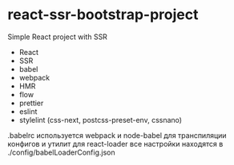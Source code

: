 # react-ssr-bootstrap-project

Simple React project with SSR
- React
- SSR
- babel
- webpack
- HMR
- flow
- prettier
- eslint
- stylelint (css-next, postcss-preset-env, cssnano)

.babelrc используется webpack и node-babel для транспиляции конфигов и утилит
для react-loader все настройки находятся в ./config/babelLoaderConfig.json